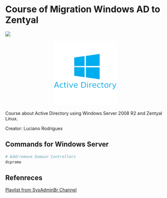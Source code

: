 # Course of Migration Windows AD to Zentyal
![](https://img.shields.io/badge/status-progress-blue)

<p align="center">
<img src=".github/logo.png">
</p>

Course about Active Directory using Windows Server 2008 R2 and Zentyal Linux.

Creator: Luciano Rodrigues

## Commands for Windows Server

```bash
# Add/remove Domain Controllers
dcpromo
```

## Refenreces

[Playlist from SysAdminBr Channel](https://youtube.com/playlist?list=PLFajyb7NamFDqLmrUIddr_euDkRcWMgQ9&si=DSh5C1VDw9WLha-j)
